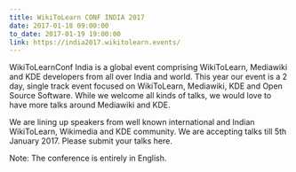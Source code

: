 ```yaml
---
title: WikiToLearn CONF INDIA 2017
date: 2017-01-18 09:00:00
to_date: 2017-01-19 19:00:00
link: https://india2017.wikitolearn.events/
---
```


WikiToLearnConf India is a global event comprising WikiToLearn, Mediawiki and KDE developers from all over India and world.
This year our event is a 2 day, single track event focused on WikiToLearn, Mediawiki, KDE and Open Source Software. While we welcome all kinds of talks, we would love to have more talks around Mediawiki and KDE.

We are lining up speakers from well known international and Indian WikiToLearn, Wikimedia and KDE community. We are accepting talks till 5th January 2017. Please submit your talks here.

Note: The conference is entirely in English.
